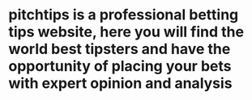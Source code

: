 # pitchtips is a professional betting tips website, here you will find the world best tipsters and have the opportunity of placing your bets with expert opinion and analysis
